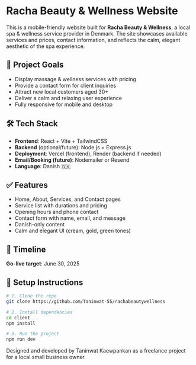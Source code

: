 # Racha Beauty & Wellness Website

This is a mobile-friendly website built for **Racha Beauty & Wellness**, a local spa & wellness service provider in Denmark. The site showcases available services and prices, contact information, and reflects the calm, elegant aesthetic of the spa experience.

## 🌿 Project Goals

- Display massage & wellness services with pricing
- Provide a contact form for client inquiries
- Attract new local customers aged 30+
- Deliver a calm and relaxing user experience
- Fully responsive for mobile and desktop

## 🛠 Tech Stack

- **Frontend**: React + Vite + TailwindCSS  
- **Backend** (optional/future): Node.js + Express.js  
- **Deployment**: Vercel (frontend), Render (backend if needed)  
- **Email/Booking (future)**: Nodemailer or Resend  
- **Language**: Danish 🇩🇰  

## ✅ Features

- Home, About, Services, and Contact pages
- Service list with durations and pricing
- Opening hours and phone contact
- Contact form with name, email, and message
- Danish-only content
- Calm and elegant UI (cream, gold, green tones)

## 📅 Timeline

**Go-live target**: June 30, 2025

## 📌 Setup Instructions

```bash
# 1. Clone the repo
git clone https://github.com/Taninwat-55/rachabeautywellness

# 2. Install dependencies
cd client
npm install

# 3. Run the project
npm run dev
```

Designed and developed by Taninwat Kaewpankan as a freelance project for a local small business owner.